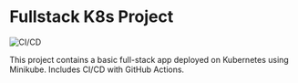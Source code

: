 # Fullstack K8s Project
![CI/CD](https://github.com/scottze33/FullStack-k8s-Project/actions/workflows/ci-cd.yml/badge.svg)


This project contains a basic full-stack app deployed on Kubernetes using Minikube. Includes CI/CD with GitHub Actions.
